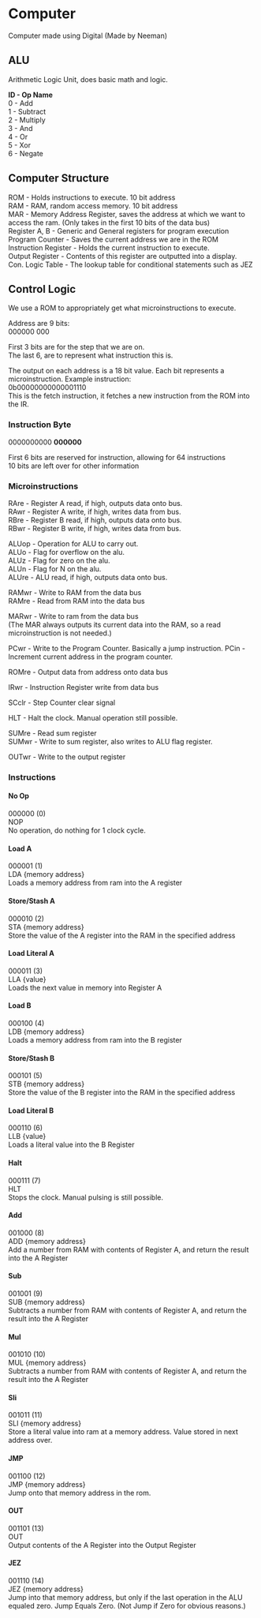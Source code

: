# Computer
Computer made using Digital (Made by Neeman)

## ALU
Arithmetic Logic Unit, does basic math and logic.  

**ID - Op Name**  
0 - Add  
1 - Subtract  
2 - Multiply  
3 - And  
4 - Or  
5 - Xor  
6 - Negate

## Computer Structure
ROM - Holds instructions to execute. 10 bit address  
RAM - RAM, random access memory. 10 bit address  
MAR - Memory Address Register, saves the address at which we want to access the ram. (Only takes in the first 10 bits of the data bus)  
Register A, B - Generic and General registers for program execution  
Program Counter - Saves the current address we are in the ROM  
Instruction Register - Holds the current instruction to execute.  
Output Register - Contents of this register are outputted into a display.  
Con. Logic Table - The lookup table for conditional statements such as JEZ

## Control Logic

We use a ROM to appropriately get what microinstructions to execute.  

Address are 9 bits:  
000000 000   

First 3 bits are for the step that we are on.   
The last 6, are to represent what instruction this is.

The output on each address is a 18 bit value.
Each bit represents a microinstruction.
Example instruction:  
0b00000000000001110  
This is the fetch instruction, it fetches a new instruction from the ROM into the IR.

### Instruction Byte 
0000000000 **000000**

First 6 bits are reserved for instruction, allowing for 64 instructions  
10 bits are left over for other information

### Microinstructions
RAre - Register A read, if high, outputs data onto bus.  
RAwr - Register A write, if high, writes data from bus.  
RBre - Register B read, if high, outputs data onto bus.   
RBwr - Register B write, if high, writes data from bus.

ALUop - Operation for ALU to carry out.  
ALUo - Flag for overflow on the alu.   
ALUz - Flag for zero on the alu.   
ALUn - Flag for N on the alu.    
ALUre - ALU read, if high, outputs data onto bus.  

RAMwr - Write to RAM from the data bus  
RAMre - Read from RAM into the data bus  

MARwr - Write to ram from the data bus  
(The MAR always outputs its current data into the RAM, so a read microinstruction is not needed.)  

PCwr - Write to the Program Counter. Basically a jump instruction.
PCin - Increment current address in the program counter.

ROMre - Output data from address onto data bus

IRwr - Instruction Register write from data bus

SCclr - Step Counter clear signal

HLT - Halt the clock. Manual operation still possible.

SUMre - Read sum register  
SUMwr - Write to sum register, also writes to ALU flag register.

OUTwr - Write to the output register

### Instructions

#### No Op
000000 (0)  
NOP  
No operation, do nothing for 1 clock cycle.

#### Load A
000001 (1)     
LDA {memory address}  
Loads a memory address from ram into the A register  

#### Store/Stash A
000010 (2)  
STA {memory address}  
Store the value of the A register into the RAM in the specified address  

#### Load Literal A
000011 (3)  
LLA {value}  
Loads the next value in memory into Register A

#### Load B
000100 (4)   
LDB {memory address}  
Loads a memory address from ram into the B register  

#### Store/Stash B
000101 (5)  
STB {memory address}  
Store the value of the B register into the RAM in the specified address  

#### Load Literal B
000110 (6)  
LLB {value}  
Loads a literal value into the B Register  

#### Halt
000111 (7)  
HLT  
Stops the clock. Manual pulsing is still possible.  

#### Add
001000 (8)  
ADD {memory address}  
Add a number from RAM with contents of Register A, and return the result into the A Register

#### Sub
001001 (9)  
SUB {memory address}  
Subtracts a number from RAM with contents of Register A, and return the result into the A Register

#### Mul
001010 (10)  
MUL {memory address}  
Subtracts a number from RAM with contents of Register A, and return the result into the A Register

#### Sli
001011 (11)  
SLI {memory address}  
Store a literal value into ram at a memory address. Value stored in next address over.

#### JMP
001100 (12)  
JMP {memory address}  
Jump onto that memory address in the rom.  

#### OUT
001101 (13)  
OUT  
Output contents of the A Register into the Output Register  

#### JEZ
001110 (14)  
JEZ {memory address}  
Jump into that memory address, but only if the last operation in the ALU equaled zero. Jump Equals Zero. (Not Jump if Zero for obvious reasons.)  

